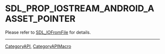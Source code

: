 # SDL_PROP_IOSTREAM_ANDROID_AASSET_POINTER

Please refer to [SDL_IOFromFile](SDL_IOFromFile) for details.

----
[CategoryAPI](CategoryAPI), [CategoryAPIMacro](CategoryAPIMacro)

